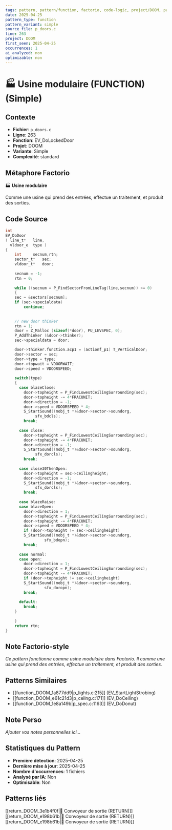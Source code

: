 ```yaml
---
tags: pattern, pattern/function, factorio, code-logic, project/DOOM, pattern/variant/simple
date: 2025-04-25
pattern_type: function
pattern_variant: simple
source_file: p_doors.c
line: 263
project: DOOM
first_seen: 2025-04-25
occurrences: 1
ai_analyzed: non
optimizable: non
---
```


# 🏭 Usine modulaire (FUNCTION) (Simple)

## Contexte
- **Fichier**: `p_doors.c`
- **Ligne**: 263
- **Fonction**: EV_DoLockedDoor
- **Projet**: DOOM
- **Variante**: Simple
- **Complexité**: standard

## Métaphore Factorio
🏭 **Usine modulaire**

Comme une usine qui prend des entrées, effectue un traitement, et produit des sorties.

## Code Source
```c
int
EV_DoDoor
( line_t*	line,
  vldoor_e	type )
{
    int		secnum,rtn;
    sector_t*	sec;
    vldoor_t*	door;
	
    secnum = -1;
    rtn = 0;
    
    while ((secnum = P_FindSectorFromLineTag(line,secnum)) >= 0)
    {
	sec = &sectors[secnum];
	if (sec->specialdata)
	    continue;
		
	
	// new door thinker
	rtn = 1;
	door = Z_Malloc (sizeof(*door), PU_LEVSPEC, 0);
	P_AddThinker (&door->thinker);
	sec->specialdata = door;

	door->thinker.function.acp1 = (actionf_p1) T_VerticalDoor;
	door->sector = sec;
	door->type = type;
	door->topwait = VDOORWAIT;
	door->speed = VDOORSPEED;
		
	switch(type)
	{
	  case blazeClose:
	    door->topheight = P_FindLowestCeilingSurrounding(sec);
	    door->topheight -= 4*FRACUNIT;
	    door->direction = -1;
	    door->speed = VDOORSPEED * 4;
	    S_StartSound((mobj_t *)&door->sector->soundorg,
			 sfx_bdcls);
	    break;
	    
	  case close:
	    door->topheight = P_FindLowestCeilingSurrounding(sec);
	    door->topheight -= 4*FRACUNIT;
	    door->direction = -1;
	    S_StartSound((mobj_t *)&door->sector->soundorg,
			 sfx_dorcls);
	    break;
	    
	  case close30ThenOpen:
	    door->topheight = sec->ceilingheight;
	    door->direction = -1;
	    S_StartSound((mobj_t *)&door->sector->soundorg,
			 sfx_dorcls);
	    break;
	    
	  case blazeRaise:
	  case blazeOpen:
	    door->direction = 1;
	    door->topheight = P_FindLowestCeilingSurrounding(sec);
	    door->topheight -= 4*FRACUNIT;
	    door->speed = VDOORSPEED * 4;
	    if (door->topheight != sec->ceilingheight)
		S_StartSound((mobj_t *)&door->sector->soundorg,
			     sfx_bdopn);
	    break;
	    
	  case normal:
	  case open:
	    door->direction = 1;
	    door->topheight = P_FindLowestCeilingSurrounding(sec);
	    door->topheight -= 4*FRACUNIT;
	    if (door->topheight != sec->ceilingheight)
		S_StartSound((mobj_t *)&door->sector->soundorg,
			     sfx_doropn);
	    break;
	    
	  default:
	    break;
	}
		
    }
    return rtn;
}
```

## Note Factorio-style
*Ce pattern fonctionne comme usine modulaire dans Factorio. Il comme une usine qui prend des entrées, effectue un traitement, et produit des sorties.*

## Patterns Similaires
- [[function_DOOM_1a877dd9|p_lights.c:215]] (EV_StartLightStrobing)
- [[function_DOOM_e61c21d3|p_ceilng.c:171]] (EV_DoCeiling)
- [[function_DOOM_1e8a149b|p_spec.c:1163]] (EV_DoDonut)

## Note Perso
*Ajouter vos notes personnelles ici...*

## Statistiques du Pattern
- **Première détection**: 2025-04-25
- **Dernière mise à jour**: 2025-04-25
- **Nombre d'occurrences**: 1 fichiers
- **Analysé par IA**: Non
- **Optimisable**: Non

## Patterns liés
[[return_DOOM_3e1b4f0f|🚚 Convoyeur de sortie (RETURN)]]
[[return_DOOM_e198b61b|🚚 Convoyeur de sortie (RETURN)]]
[[return_DOOM_e198b61b|🚚 Convoyeur de sortie (RETURN)]]
